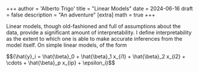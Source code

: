 +++
author = 'Alberto Trigo'
title = "Linear Models"
date = 2024-06-16
draft = false
description = "An adventure"
[extra]
math = true
+++

Linear models, though old-fashioned and full of assumptions about the data, provide a significant amount of interpretability.
I define interpretability as the extent to which one is able to make accurate inferences from the model itself.
On simple linear models, of the form

<div>$${\hat{y}_i = \hat{\beta}_0 + \hat{\beta}_1 x_{i1} + \hat{\beta}_2 x_{i2} + \cdots + \hat{\beta}_p x_{ip} + \epsilon_i}$$</div>
